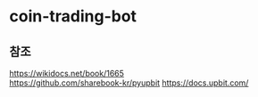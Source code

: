 # coin-trading-bot

## 참조
https://wikidocs.net/book/1665  
https://github.com/sharebook-kr/pyupbit
https://docs.upbit.com/